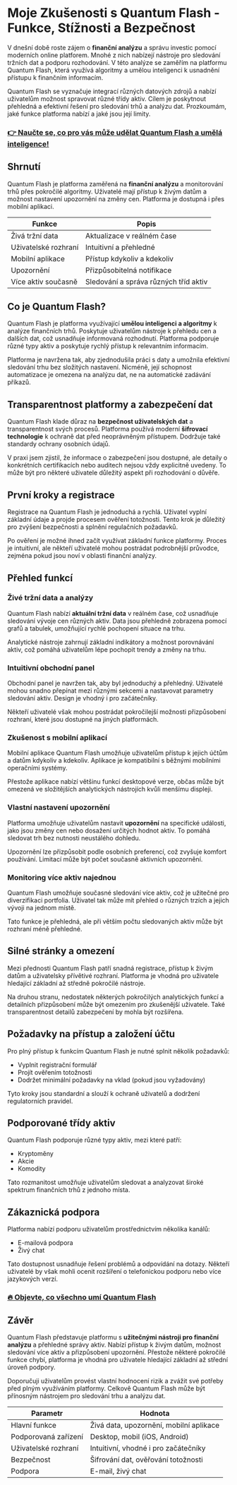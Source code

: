 # Moje Zkušenosti s Quantum Flash - Funkce, Stížnosti a Bezpečnost
 

V dnešní době roste zájem o **finanční analýzu** a správu investic pomocí moderních online platforem. Mnohé z nich nabízejí nástroje pro sledování tržních dat a podporu rozhodování. V této analýze se zaměřím na platformu Quantum Flash, která využívá algoritmy a umělou inteligenci k usnadnění přístupu k finančním informacím.

Quantum Flash se vyznačuje integrací různých datových zdrojů a nabízí uživatelům možnost spravovat různé třídy aktiv. Cílem je poskytnout přehledná a efektivní řešení pro sledování trhů a analýzu dat. Prozkoumám, jaké funkce platforma nabízí a jaké jsou její limity.

### [👉 Naučte se, co pro vás může udělat Quantum Flash a umělá inteligence!](https://tinyurl.com/25rqaa9o)
## Shrnutí

Quantum Flash je platforma zaměřená na **finanční analýzu** a monitorování trhů přes pokročilé algoritmy. Uživatelé mají přístup k živým datům a možnost nastavení upozornění na změny cen. Platforma je dostupná i přes mobilní aplikaci.

| Funkce                 | Popis                                    |
|------------------------|------------------------------------------|
| Živá tržní data        | Aktualizace v reálném čase                |
| Uživatelské rozhraní   | Intuitivní a přehledné                    |
| Mobilní aplikace       | Přístup kdykoliv a kdekoliv                |
| Upozornění             | Přizpůsobitelná notifikace                 |
| Více aktiv současně    | Sledování a správa různých tříd aktiv     |

## Co je Quantum Flash?

Quantum Flash je platforma využívající **umělou inteligenci a algoritmy** k analýze finančních trhů. Poskytuje uživatelům nástroje k přehledu cen a dalších dat, což usnadňuje informovaná rozhodnutí. Platforma podporuje různé typy aktiv a poskytuje rychlý přístup k relevantním informacím.

Platforma je navržena tak, aby zjednodušila práci s daty a umožnila efektivní sledování trhu bez složitých nastavení. Nicméně, její schopnost automatizace je omezena na analýzu dat, ne na automatické zadávání příkazů.

## Transparentnost platformy a zabezpečení dat

Quantum Flash klade důraz na **bezpečnost uživatelských dat** a transparentnost svých procesů. Platforma používá moderní **šifrovací technologie** k ochraně dat před neoprávněným přístupem. Dodržuje také standardy ochrany osobních údajů.

V praxi jsem zjistil, že informace o zabezpečení jsou dostupné, ale detaily o konkrétních certifikacích nebo auditech nejsou vždy explicitně uvedeny. To může být pro některé uživatele důležitý aspekt při rozhodování o důvěře.

## První kroky a registrace

Registrace na Quantum Flash je jednoduchá a rychlá. Uživatel vyplní základní údaje a projde procesem ověření totožnosti. Tento krok je důležitý pro zvýšení bezpečnosti a splnění regulačních požadavků.

Po ověření je možné ihned začít využívat základní funkce platformy. Proces je intuitivní, ale někteří uživatelé mohou postrádat podrobnější průvodce, zejména pokud jsou noví v oblasti finanční analýzy.

## Přehled funkcí

### Živé tržní data a analýzy

Quantum Flash nabízí **aktuální tržní data** v reálném čase, což usnadňuje sledování vývoje cen různých aktiv. Data jsou přehledně zobrazena pomocí grafů a tabulek, umožňující rychlé pochopení situace na trhu.

Analytické nástroje zahrnují základní indikátory a možnost porovnávání aktiv, což pomáhá uživatelům lépe pochopit trendy a změny na trhu.

### Intuitivní obchodní panel

Obchodní panel je navržen tak, aby byl jednoduchý a přehledný. Uživatelé mohou snadno přepínat mezi různými sekcemi a nastavovat parametry sledování aktiv. Design je vhodný i pro začátečníky.

Někteří uživatelé však mohou postrádat pokročilejší možnosti přizpůsobení rozhraní, které jsou dostupné na jiných platformách.

### Zkušenost s mobilní aplikací

Mobilní aplikace Quantum Flash umožňuje uživatelům přístup k jejich účtům a datům kdykoliv a kdekoliv. Aplikace je kompatibilní s běžnými mobilními operačními systémy.

Přestože aplikace nabízí většinu funkcí desktopové verze, občas může být omezená ve složitějších analytických nástrojích kvůli menšímu displeji.

### Vlastní nastavení upozornění

Platforma umožňuje uživatelům nastavit **upozornění** na specifické události, jako jsou změny cen nebo dosažení určitých hodnot aktiv. To pomáhá sledovat trh bez nutnosti neustálého dohledu.

Upozornění lze přizpůsobit podle osobních preferencí, což zvyšuje komfort používání. Limitací může být počet současně aktivních upozornění.

### Monitoring více aktiv najednou

Quantum Flash umožňuje současné sledování více aktiv, což je užitečné pro diverzifikaci portfolia. Uživatel tak může mít přehled o různých trzích a jejich vývoji na jednom místě.

Tato funkce je přehledná, ale při větším počtu sledovaných aktiv může být rozhraní méně přehledné.

## Silné stránky a omezení

Mezi přednosti Quantum Flash patří snadná registrace, přístup k živým datům a uživatelsky přívětivé rozhraní. Platforma je vhodná pro uživatele hledající základní až středně pokročilé nástroje.

Na druhou stranu, nedostatek některých pokročilých analytických funkcí a detailních přizpůsobení může být omezením pro zkušenější uživatele. Také transparentnost detailů zabezpečení by mohla být rozšířena.

## Požadavky na přístup a založení účtu

Pro plný přístup k funkcím Quantum Flash je nutné splnit několik požadavků:

- Vyplnit registrační formulář
- Projít ověřením totožnosti
- Dodržet minimální požadavky na vklad (pokud jsou vyžadovány)

Tyto kroky jsou standardní a slouží k ochraně uživatelů a dodržení regulatorních pravidel.

## Podporované třídy aktiv

Quantum Flash podporuje různé typy aktiv, mezi které patří:

- Kryptoměny
- Akcie
- Komodity

Tato rozmanitost umožňuje uživatelům sledovat a analyzovat široké spektrum finančních trhů z jednoho místa.

## Zákaznická podpora

Platforma nabízí podporu uživatelům prostřednictvím několika kanálů:

- E-mailová podpora
- Živý chat

Tato dostupnost usnadňuje řešení problémů a odpovídání na dotazy. Někteří uživatelé by však mohli ocenit rozšíření o telefonickou podporu nebo více jazykových verzí.

### [🔥 Objevte, co všechno umí Quantum Flash](https://tinyurl.com/25rqaa9o)
## Závěr

Quantum Flash představuje platformu s **užitečnými nástroji pro finanční analýzu** a přehledné správy aktiv. Nabízí přístup k živým datům, možnost sledování více aktiv a přizpůsobení upozornění. Přestože některé pokročilé funkce chybí, platforma je vhodná pro uživatele hledající základní až střední úroveň podpory.

Doporučuji uživatelům provést vlastní hodnocení rizik a zvážit své potřeby před plným využíváním platformy. Celkově Quantum Flash může být přínosným nástrojem pro sledování trhu a analýzu dat.

| Parametr               | Hodnota                                  |
|------------------------|------------------------------------------|
| Hlavní funkce          | Živá data, upozornění, mobilní aplikace  |
| Podporovaná zařízení   | Desktop, mobil (iOS, Android)             |
| Uživatelské rozhraní   | Intuitivní, vhodné i pro začátečníky     |
| Bezpečnost             | Šifrování dat, ověřování totožnosti      |
| Podpora                | E-mail, živý chat                         |